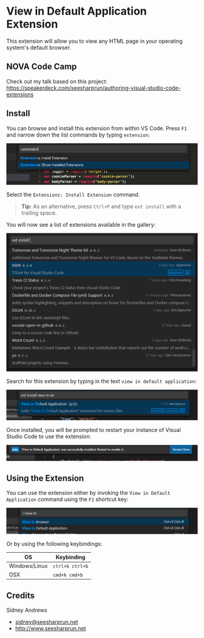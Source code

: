 # View in Default Application Extension

This extension will allow you to view any HTML page in your operating system's default browser.

## NOVA Code Camp

Check out my talk based on this project: https://speakerdeck.com/seesharprun/authoring-visual-studio-code-extensions

## Install

You can browse and install this extension from within VS Code. Press ``F1`` and narrow down the list commands by typing ``extension``:

![Install Extension Command](media/install_gallery_extension.png)

Select the ``Extensions: Install Extension`` command.

> **Tip:** As an alternative, press ``Ctrl+P`` and type ``ext install`` with a trailing space.

You will now see a list of extensions available in the gallery:

![Gallery Extensions](media/gallery_extensions.png)

Search for this extension by typing in the text ``view in default application``:

![Search for Extension](media/extension_search.png)

Once installed, you will be prompted to restart your instance of Visual Studio Code to use the extension:

![Restart](media/restart_ide.png)

## Using the Extension

You can use the extension either by invoking the ``View in Default Application`` command using the ``F1`` shortcut key:

![Invoke Extension](media/invoke.png)

Or by using the following keybindings:

| OS | Keybinding |
| --- | --- |
| Windows/Linux | ``ctrl+k ctrl+b`` |
| OSX | ``cmd+k cmd+b`` |
    
## Credits

Sidney Andrews
- sidney@seesharprun.net
- http://www.seesharprun.net
